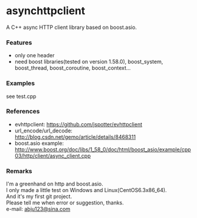 # asynchttpclient

A C++ async HTTP client library based on boost.asio.

### Features

* only one header
* need boost libraries(tested on version 1.58.0), boost_system, boost_thread, boost_coroutine, boost_context...

### Examples

see test.cpp

### References

* evhttpclient: https://github.com/jspotter/evhttpclient
* url_encode/url_decode: http://blog.csdn.net/gemo/article/details/8468311
* boost.asio example: http://www.boost.org/doc/libs/1_58_0/doc/html/boost_asio/example/cpp03/http/client/async_client.cpp

### Remarks

I'm a greenhand on http and boost.asio.  
I only made a little test on Windows and Linux(CentOS6.3x86_64).  
And it's my first git project.  
Please tell me when error or suggestion, thanks.  
e-mail: abju123@sina.com

